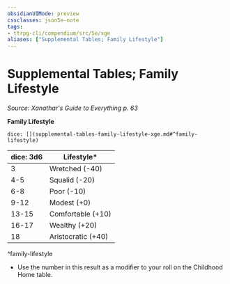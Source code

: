 ```yaml
---
obsidianUIMode: preview
cssclasses: json5e-note
tags:
- ttrpg-cli/compendium/src/5e/xge
aliases: ["Supplemental Tables; Family Lifestyle"]
---
```

# Supplemental Tables; Family Lifestyle
*Source: Xanathar's Guide to Everything p. 63* 

**Family Lifestyle**

`dice: [](supplemental-tables-family-lifestyle-xge.md#^family-lifestyle)`

| dice: 3d6 | Lifestyle* |
|-----------|------------|
| 3 | Wretched (-40) |
| 4-5 | Squalid (-20) |
| 6-8 | Poor (-10) |
| 9-12 | Modest (+0) |
| 13-15 | Comfortable (+10) |
| 16-17 | Wealthy (+20) |
| 18 | Aristocratic (+40) |
^family-lifestyle

* Use the number in this result as a modifier to your roll on the Childhood Home table.
